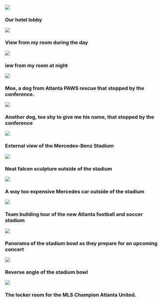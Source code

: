 ![](assets/non-conference/20190610_063828.jpg)
### Our hotel lobby 


![](assets/non-conference/20190610_173524.jpg)
### View from my room during the day 


![](assets/non-conference/20190610_212528.jpg)
### iew from my room at night 


![](assets/non-conference/20190611_121045.jpg)
### Moe, a dog from Atlanta PAWS rescue that stopped by the conference. 


![](assets/non-conference/20190611_121337.jpg)
### Another dog, too shy to give me his name, that stopped by the conference 


![](assets/non-conference/20190611_154030.jpg)
### External view of the Mercedes-Benz Stadium 


![](assets/non-conference/20190611_154544.jpg)
### Neat falcon sculpture outside of the stadium 


![](assets/non-conference/20190611_154621.jpg)
### A way too expensive Mercedes car outside of the stadium 


![](assets/non-conference/20190403_110431.jpg)
### Team building tour of the new Atlanta football and soccer stadium 


![](assets/non-conference/20190611_160417.jpg)
### Panorama of the stadium bowl as they prepare for an upcoming concert 


![](assets/non-conference/20190611_162916.jpg)
### Reverse angle of the stadium bowl 


![](assets/non-conference/20190611_170935.jpg)
### The locker room for the MLS Champion Atlanta United. 
